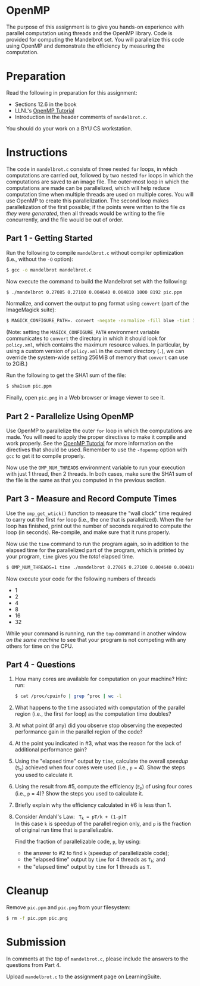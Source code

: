 # OpenMP

The purpose of this assignment is to give you hands-on experience with parallel
computation using threads and the OpenMP library.  Code is provided for
computing the Mandelbrot set.  You will parallelize this code using OpenMP and
demonstrate the efficiency by measuring the computation.


# Preparation

Read the following in preparation for this assignment:
 - Sections 12.6 in the book
 - LLNL's [OpenMP Tutorial](https://hpc-tutorials.llnl.gov/openmp/)
 - Introduction in the header comments of `mandelbrot.c`.

You should do your work on a BYU CS workstation.


# Instructions

The code in `mandelbrot.c` consists of three nested `for` loops, in which
computations are carried out, followed by two nested `for` loops in which the
computations are saved to an image file.  The outer-most loop in which the
computations are made can be parallelized, which will help reduce computation
time when multiple threads are used on multiple cores.  You will use OpenMP to
create this parallelization.  The second loop makes parallelization of the
first possible; if the points were written to the file *as they were
generated*, then all threads would be writing to the file concurrently, and the
file would be out of order.


## Part 1 - Getting Started

Run the following to compile `mandelbrot.c` without compiler optimization
(i.e., without the `-O` option):

```bash
$ gcc -o mandelbrot mandelbrot.c
```

Now execute the command to build the Mandelbrot set with the following:

```bash
$ ./mandelbrot 0.27085 0.27100 0.004640 0.004810 1000 8192 pic.ppm
```

Normalize, and convert the output to png format using `convert` (part of the
ImageMagick suite):

```bash
$ MAGICK_CONFIGURE_PATH=. convert -negate -normalize -fill blue -tint 100 pic.ppm pic.png
```

(Note: setting the `MAGICK_CONFIGURE_PATH` environment variable communicates to
`convert` the directory in which it should look for `policy.xml`, which
contains the maximum resource values.  In particular, by using a custom version
of `policy.xml` in the current directory (`.`), we can override the system-wide
setting 256MiB of memory that `convert` can use to 2GiB.)

Run the following to get the SHA1 sum of the file:

```bash
$ sha1sum pic.ppm
```

Finally, open `pic.png` in a Web browser or image viewer to see it.


## Part 2 - Parallelize Using OpenMP

Use OpenMP to parallelize the outer `for` loop in which the computations are
made.  You will need to apply the proper directives to make it compile and work
properly.  See the
[OpenMP Tutorial](https://hpc-tutorials.llnl.gov/openmp/) for more information
on the directives that should be used.  Remember to use the `-fopenmp` option
with `gcc` to get it to compile properly.

Now use the `OMP_NUM_THREADS` environment variable to run your execution with
just 1 thread, then 2 threads.  In both cases, make sure the SHA1 sum of the
file is the same as that you computed in the previous section.  


## Part 3 - Measure and Record Compute Times

Use the `omp_get_wtick()` function to measure the "wall clock" time required to
carry out the first `for` loop (i.e., the one that is parallelized).  When the
`for` loop has finished, print out the number of seconds required to compute
the loop (in seconds).  Re-compile, and make sure that it runs properly.

Now use the `time` command to run the program again, so in addition to the
elapsed time for the parallelized part of the program, which is printed by
your program, `time` gives you the *total* elapsed time.

```bash
$ OMP_NUM_THREADS=1 time ./mandelbrot 0.27085 0.27100 0.004640 0.004810 1000 8192 pic.ppm
```

Now execute your code for the following numbers of threads
 - 1
 - 2
 - 4
 - 8
 - 16
 - 32

While your command is running, run the `top` command in another window *on the
same machine* to see that your program is not competing with any others for
time on the CPU.


## Part 4 - Questions

 1. How many cores are available for computation on your machine?  Hint: run:
    ```bash
    $ cat /proc/cpuinfo | grep ^proc | wc -l
    ```

 2. What happens to the time associated with computation of the parallel region
    (i.e., the first `for` loop) as the computation time doubles?

 3. At what point (if any) did you observe stop observing the exepected
    performance gain in the parallel region of the code?

 4. At the point you indicated in #3, what was the reason for the lack of
    additional performance gain?

 5. Using the "elapsed time" output by `time`, calculate the overall *speedup*
    (<code>S<sub>p</sub></code>) achieved when four cores were used (i.e., `p` = 4).  Show
    the steps you used to calculate it.

 6. Using the result from #5, compute the efficiency (<code>E<sub>p</sub></code>) of using
    four cores (i.e., `p` = 4)?  Show the steps you used to calculate it.

 7. Briefly explain why the efficiency calculated in #6 is less than 1.

 8. Consider Amdahl's Law:
    <code>
    T<sub>k</sub> = pT/k + (1-p)T
    </code>
    In this case `k` is speedup of the parallel region only, and `p` is the
    fraction of original run time that is parallelizable.

    Find the fraction of parallelizable code, `p`, by using:
    - the answer to #2 to find `k` (speedup of parallelizable code);
    - the "elapsed time" output by `time` for 4 threads as <code>T<sub>k</sub></code>; and 
    - the "elapsed time" output by `time` for 1 threads as `T`.


# Cleanup

Remove `pic.ppm` and `pic.png` from your filesystem:

```bash
$ rm -f pic.ppm pic.png
```


# Submission

In comments at the top of `mandelbrot.c`, please include the answers to the
questions from Part 4.

Upload `mandelbrot.c` to the assignment page on LearningSuite.
